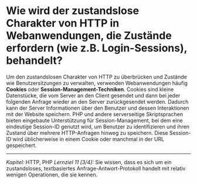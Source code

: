 # Wie wird der zustandslose Charakter von HTTP in Webanwendungen, die Zustände erfordern (wie z.B. Login-Sessions), behandelt?

Um den zustandslosen Charakter von HTTP zu überbrücken und Zustände wie Benutzersitzungen zu verwalten, verwenden Webanwendungen häufig **Cookies** oder **Session-Management-Techniken**. Cookies sind kleine Datenstücke, die vom Server an den Client gesendet und dann bei jeder folgenden Anfrage wieder an den Server zurückgesendet werden. Dadurch kann der Server Informationen über den Benutzer und dessen Interaktionen mit der Website speichern. PHP und andere serverseitige Skriptsprachen bieten eingebaute Unterstützung für Session-Management, bei dem eine eindeutige Session-ID genutzt wird, um Benutzer zu identifizieren und ihren Zustand über mehrere HTTP-Anfragen hinweg zu speichern. Diese Session-ID wird üblicherweise in einem Cookie oder manchmal in der URL gespeichert.

---

_Kapitel:_ HTTP, PHP
_Lernziel 11 \[3/4\]:_ Sie wissen, dass es sich um ein zustandsloses, textbasiertes Anfrage-Antwort-Protokoll handelt mit relativ wenigen Operationen, die sie kennen.
